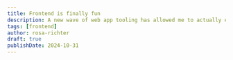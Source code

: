 ```yaml
---
title: Frontend is finally fun
description: A new wave of web app tooling has allowed me to actually enjoy building frontends.
tags: [frontend]
author: rosa-richter
draft: true
publishDate: 2024-10-31
---
```


